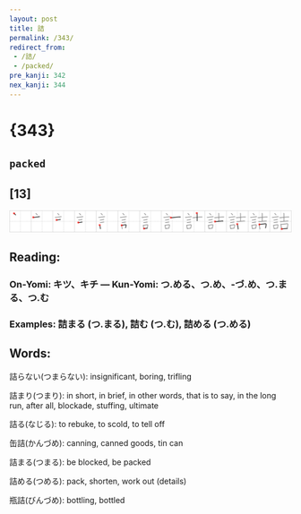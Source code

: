 ```yaml
---
layout: post
title: 詰
permalink: /343/
redirect_from:
 - /詰/
 - /packed/
pre_kanji: 342
nex_kanji: 344
---
```


# {343}

## `packed`

## [13]

<div class="stroke"><img src="../images/E8A9B0.png" /></div>

## Reading:

### On-Yomi: キツ、キチ &mdash; Kun-Yomi: つ.める、つ.め、-づ.め、つ.まる、つ.む

### Examples: 詰まる (つ.まる), 詰む (つ.む), 詰める (つ.める)

## Words:

詰らない(つまらない): insignificant, boring, trifling

詰まり(つまり): in short, in brief, in other words, that is to say, in the long run, after all, blockade, stuffing, ultimate

詰る(なじる): to rebuke, to scold, to tell off

缶詰(かんづめ): canning, canned goods, tin can

詰まる(つまる): be blocked, be packed

詰める(つめる): pack, shorten, work out (details)

瓶詰(びんづめ): bottling, bottled
